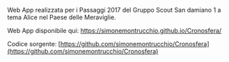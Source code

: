 Web App realizzata per i Passaggi 2017 del Gruppo Scout San damiano 1 a tema Alice nel Paese delle Meraviglie.

Web App disponibile qui: https://simonemontrucchio.github.io/Cronosfera/

Codice sorgente: [https://github.com/simonemontrucchio/Cronosfera](https://github.com/simonemontrucchio/Cronosfera)
